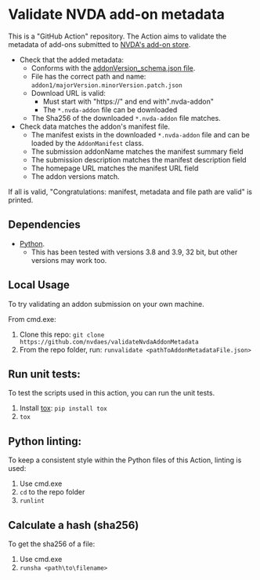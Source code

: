 # Validate NVDA add-on metadata ##

This is a "GitHub Action" repository.
The Action aims to validate the metadata of add-ons submitted to
[NVDA's add-on store](https://github.com/nvaccess/addon-store-submission).

- Check that the added metadata:
  - Conforms with the
  [addonVersion_schema.json file](https://github.com/nvaccess/validateNvdaAddonMetadata/blob/main/_validate/addonVersion_schema.json).
  - File has the correct path and name: `addon1/majorVersion.minorVersion.patch.json`
  - Download URL is valid:
    - Must start with "https://" and end with".nvda-addon"
    - The `*.nvda-addon` file can be downloaded
  - The Sha256 of the downloaded `*.nvda-addon` file matches.
- Check data matches the addon's manifest file.
  - The manifest exists in the downloaded `*.nvda-addon` file and can be loaded by the `AddonManifest` class. 
  - The submission addonName matches the manifest summary field
  - The submission description matches the manifest description field
  - The homepage URL matches the manifest URL field
  - The addon versions match.

If all is valid, "Congratulations: manifest, metadata and file path are valid" is printed.

## Dependencies ##

* [Python](https://www.python.org/).
  - This has been tested with versions 3.8 and 3.9, 32 bit, but other versions may work too.

## Local Usage ##
To try validating an addon submission on your own machine.

From cmd.exe:

1. Clone this repo: `git clone https://github.com/nvdaes/validateNvdaAddonMetadata`
1. From the repo folder, run: `runvalidate <pathToAddonMetadataFile.json>`

## Run unit tests:
To test the scripts used in this action, you can run the unit tests.

1. Install [tox](https://pypi.org/project/tox): `pip install tox`
1. `tox`

## Python linting:
To keep a consistent style within the Python files of this Action, linting is used:
1. Use cmd.exe
1. `cd` to the repo folder
1. `runlint`

## Calculate a hash (sha256)

To get the sha256 of a file:
1. Use cmd.exe
1. `runsha <path\to\filename>`
